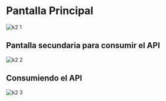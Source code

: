 # Pantalla Principal
![k2 1](https://user-images.githubusercontent.com/87384300/174509386-9cffd429-21ce-487a-8675-29afc6da5f31.jpg)

## Pantalla secundaria para consumir el API
![k2 2](https://user-images.githubusercontent.com/87384300/174509446-77f939f0-654d-43ca-92a7-ff9f75d39653.jpg)

## Consumiendo el API
![k2 3](https://user-images.githubusercontent.com/87384300/174509472-67cf1cd9-070e-4317-b54d-9e115d772ed2.jpg)
